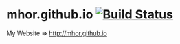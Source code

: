 # mhor.github.io [![Build Status](https://travis-ci.org/mhor/mhor.github.io.svg?branch=master)](https://travis-ci.org/mhor/mhor.github.io)


My Website => http://mhor.github.io 

